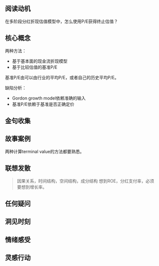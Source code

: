 ## 阅读动机

在多阶段分红折现估值模型中，怎么使用P/E获得终止估值？

## 核心概念

两种方法：
- 基于基本面的现金流折现模型
- 基于比较估值的基准P/E

基准P/E由可以由行业的平均P/E，或者自己的历史平均P/E。

缺陷分析：
- Gordon growth model依赖准确的输入
- 基准P/E依赖于基准是否正确定价

## 金句收集
## 故事案例
两种计算terminal value的方法都要熟悉。


## 联想发散
> 因果关系，时间结构，空间结构，成分结构
想到ROE，分红支付率，必须要想到增长率。
## 任何疑问

## 洞见时刻

## 情绪感受

## 灵感行动